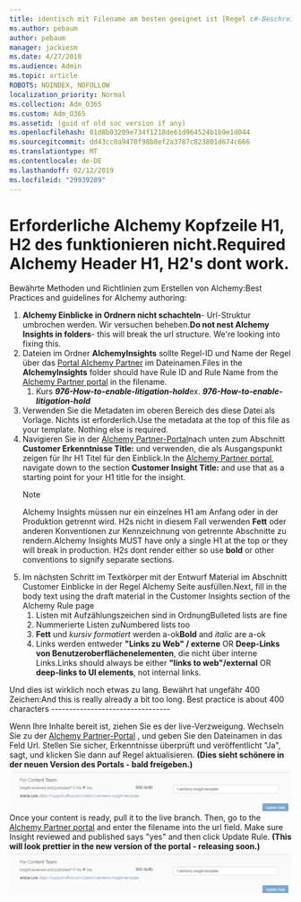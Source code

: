```yaml
---
title: identisch mit Filename am besten geeignet ist [Regel c#-Beschreibung]
ms.author: pebaum
author: pebaum
manager: jackiesm
ms.date: 4/27/2018
ms.audience: Admin
ms.topic: article
ROBOTS: NOINDEX, NOFOLLOW
localization_priority: Normal
ms.collection: Adm_O365
ms.custom: Adm_O365
ms.assetid: (guid of old soc version if any)
ms.openlocfilehash: 01d8b03209e734f1218de61d964524b1b9e1d044
ms.sourcegitcommit: dd43cc0a9470f98b8ef2a3787c823801d674c666
ms.translationtype: MT
ms.contentlocale: de-DE
ms.lasthandoff: 02/12/2019
ms.locfileid: "29939289"
---
```

# <a name="required-alchemy-header-h1-h2s-dont-work"></a><span data-ttu-id="b85bd-102">Erforderliche Alchemy Kopfzeile H1, H2 des funktionieren nicht.</span><span class="sxs-lookup"><span data-stu-id="b85bd-102">Required Alchemy Header H1, H2's dont work.</span></span>
<span data-ttu-id="b85bd-103">Bewährte Methoden und Richtlinien zum Erstellen von Alchemy:</span><span class="sxs-lookup"><span data-stu-id="b85bd-103">Best Practices and guidelines for Alchemy authoring:</span></span>

1. <span data-ttu-id="b85bd-p101">**Alchemy Einblicke in Ordnern nicht schachteln**- Url-Struktur umbrochen werden. Wir versuchen beheben.</span><span class="sxs-lookup"><span data-stu-id="b85bd-p101">**Do not nest Alchemy Insights in folders**- this will break the url structure. We're looking into fixing this.</span></span>
1. <span data-ttu-id="b85bd-106">Dateien im Ordner **AlchemyInsights** sollte Regel-ID und Name der Regel über das [Portal Alchemy Partner](https://alchemyportal.azurewebsites.net) im Dateinamen.</span><span class="sxs-lookup"><span data-stu-id="b85bd-106">Files in the **AlchemyInsights** folder should have Rule ID and Rule Name from the [Alchemy Partner portal](https://alchemyportal.azurewebsites.net) in the filename.</span></span>
    1. <span data-ttu-id="b85bd-p102">Kurs ***976-How-to-enable-litigation-hold***</span><span class="sxs-lookup"><span data-stu-id="b85bd-p102">ex. ***976-How-to-enable-litigation-hold***</span></span>
1. <span data-ttu-id="b85bd-p103">Verwenden Sie die Metadaten im oberen Bereich des diese Datei als Vorlage. Nichts ist erforderlich.</span><span class="sxs-lookup"><span data-stu-id="b85bd-p103">Use the metadata at the top of this file as your template. Nothing else is required.</span></span>
1. <span data-ttu-id="b85bd-111">Navigieren Sie in der [Alchemy Partner-Portal](https://alchemyportal.azurewebsites.net)nach unten zum Abschnitt **Customer Erkenntnisse Title:** und verwenden, die als Ausgangspunkt zeigen für Ihr H1 Titel für den Einblick.</span><span class="sxs-lookup"><span data-stu-id="b85bd-111">In the [Alchemy Partner portal](https://alchemyportal.azurewebsites.net), navigate down to the section **Customer Insight Title:** and use that as a starting point for your H1 title for the insight.</span></span> 
    > [!NOTE]
    > <span data-ttu-id="b85bd-p104">Alchemy Insights müssen nur ein einzelnes H1 am Anfang oder in der Produktion getrennt wird. H2s nicht in diesem Fall verwenden **Fett** oder anderen Konventionen zur Kennzeichnung von getrennte Abschnitte zu rendern.</span><span class="sxs-lookup"><span data-stu-id="b85bd-p104">Alchemy Insights MUST have only a single H1 at the top or they will break in production. H2s dont render either so use **bold** or other conventions to signify separate sections.</span></span>
1. <span data-ttu-id="b85bd-114">Im nächsten Schritt im Textkörper mit der Entwurf Material im Abschnitt Customer Einblicke in der Regel Alchemy Seite ausfüllen.</span><span class="sxs-lookup"><span data-stu-id="b85bd-114">Next, fill in the body text using the draft material in the Customer Insights section of the Alchemy Rule page</span></span>
    1. <span data-ttu-id="b85bd-115">Listen mit Aufzählungszeichen sind in Ordnung</span><span class="sxs-lookup"><span data-stu-id="b85bd-115">Bulleted lists are fine</span></span>
    1. <span data-ttu-id="b85bd-116">Nummerierte Listen zu</span><span class="sxs-lookup"><span data-stu-id="b85bd-116">Numbered lists too</span></span>
    1. <span data-ttu-id="b85bd-117">**Fett** und *kursiv formatiert* werden a-ok</span><span class="sxs-lookup"><span data-stu-id="b85bd-117">**Bold** and *italic* are a-ok</span></span>
    1. <span data-ttu-id="b85bd-118">Links werden entweder **"Links zu Web" / externe** OR **Deep-Links von Benutzeroberflächenelementen**, die nicht über interne Links.</span><span class="sxs-lookup"><span data-stu-id="b85bd-118">Links should always be either **"links to web"/external** OR **deep-links to UI elements**, not internal links.</span></span>

<span data-ttu-id="b85bd-p105">Und dies ist wirklich noch etwas zu lang. Bewährt hat ungefähr 400 Zeichen:</span><span class="sxs-lookup"><span data-stu-id="b85bd-p105">And this is really already a bit too long. Best practice is about 400 characters ---------------------------------</span></span>

<span data-ttu-id="b85bd-p106">Wenn Ihre Inhalte bereit ist, ziehen Sie es der live-Verzweigung. Wechseln Sie zu der [Alchemy Partner-Portal](https://alchemyportal.azurewebsites.net) , und geben Sie den Dateinamen in das Feld Url. Stellen Sie sicher, Erkenntnisse überprüft und veröffentlicht "Ja", sagt, und klicken Sie dann auf Regel aktualisieren. **(Dies sieht schönere in der neuen Version des Portals - bald freigeben.)** 
 ![-Url-Feld](media/for-content-team.PNG)</span><span class="sxs-lookup"><span data-stu-id="b85bd-p106">Once your content is ready, pull it to the live branch. Then, go to the [Alchemy Partner portal](https://alchemyportal.azurewebsites.net) and enter the filename into the url field. Make sure Insight reviewed and published says "yes" and then click Update Rule. **(This will look prettier in the new version of the portal - releasing soon.)**
![url field](media/for-content-team.PNG)</span></span>

